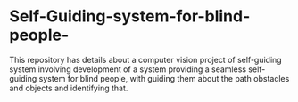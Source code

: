 # Self-Guiding-system-for-blind-people-
This repository has details about a computer vision project of self-guiding system involving development of a system providing a seamless self-guiding system for blind people, with guiding them about the path obstacles and objects and identifying that. 
